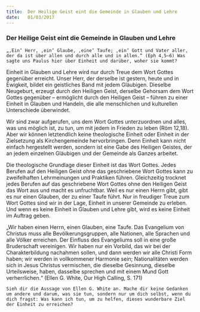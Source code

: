 ```yaml
---
title:  Der Heilige Geist eint die Gemeinde in Glauben und Lehre
date:   01/03/2017
---
```


### Der Heilige Geist eint die Gemeinde in Glauben und Lehre 

`„‚Ein‘ Herr, ‚ein‘ Glaube, ‚eine‘ Taufe; ‚ein‘ Gott und Vater aller, der da ist über allen und durch alle und in allen.“ (Eph 4,5–6) Was sagte uns Paulus hier über Einheit und darüber, woher sie kommt?` 

Einheit in Glauben und Lehre wird nur durch Treue dem Wort Gottes gegenüber erreicht. Unser Herr, der derselbe ist gestern, heute und in Ewigkeit, bildet ein geistliches Band mit jedem Gläubigen. Dieselbe Neugeburt, erzeugt durch den Heiligen Geist, derselbe Gehorsam dem Wort Gottes gegenüber – ermöglicht durch den Heiligen Geist – führen zu einer Einheit in Glauben und Handeln, die alle menschlichen und kulturellen Unterschiede überwindet. 

Wir sind zwar aufgerufen, uns dem Wort Gottes unterzuordnen und alles, was uns möglich ist, zu tun, um mit jedem in Frieden zu leben (Röm 12,18). Aber wir können letztendlich keine theologische Einheit oder Einheit in der Zielsetzung als Kirchengemeinde hervorbringen. Denn Einheit kann nicht einfach hergestellt werden, sondern ist eine Gabe des Heiligen Geistes, der an jedem einzelnen Gläubigen und der Gemeinde als Ganzes arbeitet. 

Die theologische Grundlage dieser Einheit ist das Wort Gottes. Jedes Berufen auf den Heiligen Geist ohne das geschriebene Wort Gottes kann zu zweifelhaften Lehrmeinungen und Praktiken führen. Gleichzeitig trocknet jedes Berufen auf das geschriebene Wort Gottes ohne den Heiligen Geist das Wort aus und macht es unfruchtbar. Weil es nur einen Herrn gibt, gibt es nur einen Glauben, der zu einer Taufe führt. Nur in freudiger Treue zum Wort Gottes sind wir in der Lage, Einheit in unserer Gemeinde zu erleben. Und wenn es keine Einheit in Glauben und Lehre gibt, wird es keine Einheit im Auftrag geben. 

„Wir haben einen Herrn, einen Glauben, eine Taufe. Das Evangelium von Christus muss alle Bevölkerungsgruppen, alle Nationen, alle Sprachen und alle Völker erreichen. Der Einfluss des Evangeliums soll in eine große Bruderschaft vereinigen. Wir haben nur ein Vorbild, das wir bei der Charakterbildung nachahmen sollen, und dann werden wir alle Christi Form haben; wir werden in vollkommener Harmonie sein; Nationalitäten werden sich in Jesus Christus vermischen, die dieselbe Gesinnung, dieselbe Urteilsweise, haben, dasselbe sprechen und mit einem Mund Gott verherrlichen.“ (Ellen G. White, Our High Calling, S. 171) 

`Sieh dir die Aussage von Ellen G. White an. Mache dir keine Gedanken um andere und darum, was sie tun, sondern nur um dich selbst, wenn du dich fragst: Was kann ich tun, um zu helfen, dieses wunderbare Ziel der Einheit zu erreichen?` 
